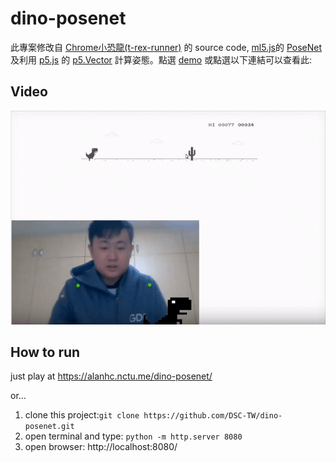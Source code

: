 dino-posenet
=====
此專案修改自 [Chrome小恐龍(t-rex-runner)](https://github.com/wayou/t-rex-runner) 的 source code, [ml5.js](https://ml5js.org/)的 [PoseNet](https://learn.ml5js.org/docs/#/reference/posenet) 及利用 [p5.js](https://p5js.org/) 的 [p5.Vector](https://p5js.org/reference/#/p5.Vector) 計算姿態。點選 [demo](https://alanhc.nctu.me/dino-posenet/) 或點選以下連結可以查看此:
## Video
[![dino-posenet](img/Screen.gif)](https://youtu.be/rE01xxdUTdY)

## How to run
just play at  https://alanhc.nctu.me/dino-posenet/

or...

1. clone this project:`git clone https://github.com/DSC-TW/dino-posenet.git`
2. open terminal and type: `python -m http.server 8080`
3. open browser: http://localhost:8080/


